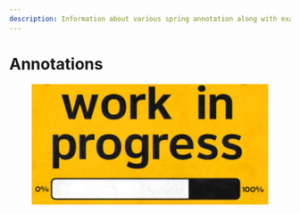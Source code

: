 ```yaml
---
description: Information about various spring annotation along with examples.
---
```


# Annotations

<figure><img src="../.gitbook/assets/image (20).png" alt=""><figcaption></figcaption></figure>
